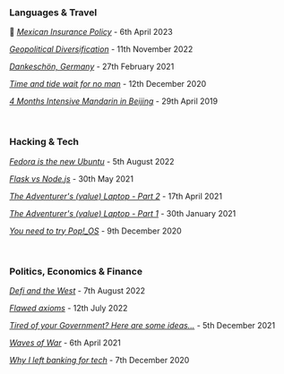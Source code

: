 ### Languages & Travel

📰 _[Mexican Insurance Policy](/writing/mexico_001.html)_ - 6th April 2023

_[Geopolitical Diversification](/writing/locations_001.html)_ - 11th November 2022

_[Dankeschön, Germany](/writing/dankeschoen_001.html)_ - 27th February 2021

_[Time and tide wait for no man](/writing/time_001.html)_ - 12th December 2020

_[4 Months Intensive Mandarin in Beijing](/writing/chinese_001.html)_ - 29th April 2019

<br />

### Hacking & Tech

_[Fedora is the new Ubuntu](/writing/use_fedora_001.html)_ - 5th August 2022

_[Flask vs Node.js](/writing/flask_vs_node_001.html)_ - 30th May 2021

_[The Adventurer's (value) Laptop - Part 2](/writing/adventure_laptop_002.html)_ - 17th April 2021

_[The Adventurer's (value) Laptop - Part 1](/writing/adventure_laptop_001.html)_ - 30th January 2021

_[You need to try Pop!\_OS](/writing/pop_os_001.html)_ - 9th December 2020

<br />

### Politics, Economics & Finance

_[Defi and the West](/writing/defi_001.html)_ - 7th August 2022

_[Flawed axioms](/writing/axioms_001.html)_ - 12th July 2022

_[Tired of your Government? Here are some ideas...](/writing/tired_of_your_government_001.html)_ - 5th December 2021

_[Waves of War](/writing/waves_of_war_001.html)_ - 6th April 2021

_[Why I left banking for tech](/writing/banking_001.html)_ - 7th December 2020

<br />
